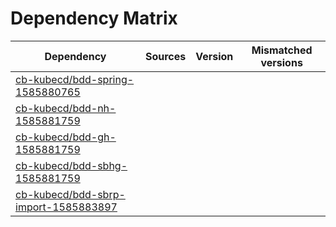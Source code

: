 # Dependency Matrix

Dependency | Sources | Version | Mismatched versions
---------- | ------- | ------- | -------------------
[cb-kubecd/bdd-spring-1585880765](https://github.com/cb-kubecd/bdd-spring-1585880765.git) |  | []() | 
[cb-kubecd/bdd-nh-1585881759](https://github.com/cb-kubecd/bdd-nh-1585881759.git) |  | []() | 
[cb-kubecd/bdd-gh-1585881759](https://github.com/cb-kubecd/bdd-gh-1585881759.git) |  | []() | 
[cb-kubecd/bdd-sbhg-1585881759](https://github.com/cb-kubecd/bdd-sbhg-1585881759.git) |  | []() | 
[cb-kubecd/bdd-sbrp-import-1585883897](https://github.com/cb-kubecd/bdd-sbrp-import-1585883897.git) |  | []() | 

